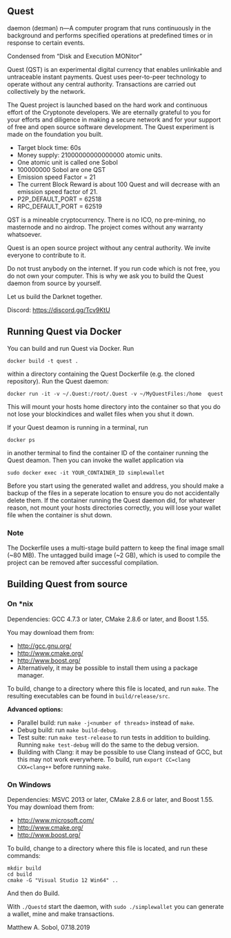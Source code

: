 
## Quest


daemon (deɪmən) n—A computer program that runs continuously
in the background and performs specified operations at predefined times or
in response to certain events.

Condensed from “Disk and Execution MONitor”

Quest (QST) is an experimental digital currency that enables unlinkable and
untraceable instant payments. Quest uses peer-to-peer technology to operate 
without any central authority. Transactions are carried out collectively by the
network.

The Quest project is launched based on the hard work and continuous effort of
the Cryptonote developers. We are eternally grateful to you for your efforts and
diligence in making a secure network and for your support of free and open
source software development. The Quest experiment is made on the foundation
you built.

* Target block time: 60s
* Money supply: 21000000000000000 atomic units.
* One atomic unit is called one Sobol
* 100000000 Sobol are one QST
* Emission speed Factor = 21
* The current Block Reward is about 100 Quest and will decrease with an
emission speed factor of 21.
* P2P_DEFAULT_PORT                  = 62518
* RPC_DEFAULT_PORT                  = 62519


QST is a mineable cryptocurrency. There is no ICO, no pre-mining,
no masternode and no airdrop. The project comes without any warranty whatsoever.

Quest is an open source project without any central authority.
We invite everyone to contribute to it.

Do not trust anybody on the internet. If you run code which is not free,
you do not own your computer. This is why we ask you to build the Quest daemon
from source by yourself.

Let us build the Darknet together.

Discord: https://discord.gg/Tcv9KtU

## Running Quest via Docker
You can build and run Quest via Docker. Run
```
docker build -t quest .
```
within a directory containing the Quest Dockerfile (e.g. the cloned repository).
Run the Quest daemon:
```
docker run -it -v ~/.Quest:/root/.Quest -v ~/MyQuestFiles:/home  quest
```
This will mount your hosts home directory into the container so that you do not lose your blockindices and wallet files when you shut it down.

If your Quest deamon is running in a terminal, run
```
docker ps
```
in another terminal to find the container ID of the container running the Quest deamon.
Then you can invoke the wallet application via 
```
sudo docker exec -it YOUR_CONTAINER_ID simplewallet
```
Before you start using the generated wallet and address, you should make a backup of the files in a seperate location to ensure you do not accidentally delete them. If the container running the Quest daemon did, for whatever reason, not mount your hosts directories correctly, you will lose your wallet file when the container is shut down.

### Note
The Dockerfile uses a multi-stage build pattern to keep the final image small (~80 MB). The untagged build image (~2 GB), which is used to compile the project can be removed after successful compilation.

## Building Quest from source

### On *nix

Dependencies: GCC 4.7.3 or later, CMake 2.8.6 or later, and Boost 1.55.

You may download them from:

* http://gcc.gnu.org/
* http://www.cmake.org/
* http://www.boost.org/
* Alternatively, it may be possible to install them using a package manager.

To build, change to a directory where this file is located, and run `make`. The resulting executables can be found in `build/release/src`.

**Advanced options:**

* Parallel build: run `make -j<number of threads>` instead of `make`.
* Debug build: run `make build-debug`.
* Test suite: run `make test-release` to run tests in addition to building. Running `make test-debug` will do the same to the debug version.
* Building with Clang: it may be possible to use Clang instead of GCC, but this may not work everywhere. To build, run `export CC=clang CXX=clang++` before running `make`.

### On Windows
Dependencies: MSVC 2013 or later, CMake 2.8.6 or later, and Boost 1.55. You may download them from:

* http://www.microsoft.com/
* http://www.cmake.org/
* http://www.boost.org/

To build, change to a directory where this file is located, and run these commands:
```
mkdir build
cd build
cmake -G "Visual Studio 12 Win64" ..
```

And then do Build.

With ` ./Questd ` start the daemon, with `sudo ./simplewallet` you can generate a wallet, 
mine and make transactions.   

Matthew A. Sobol, 07.18.2019
